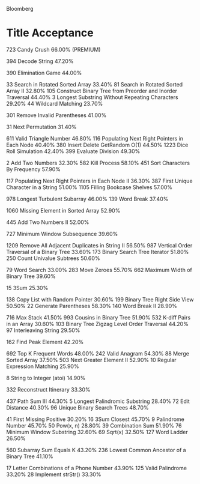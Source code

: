 Bloomberg
#	Title	Acceptance
723	Candy Crush	66.00% (PREMIUM)


394	Decode String	47.20%

390	Elimination Game	44.00%


33	Search in Rotated Sorted Array	33.40%
81	Search in Rotated Sorted Array II	32.80%
105	Construct Binary Tree from Preorder and Inorder Traversal	44.40%
3	Longest Substring Without Repeating Characters	29.20%
44	Wildcard Matching	23.70%

301	Remove Invalid Parentheses	41.00%

31	Next Permutation	31.40%

611	  Valid Triangle Number	46.80%
116	  Populating Next Right Pointers in Each Node	40.40%
380	  Insert Delete GetRandom O(1)	44.50%
1223  Dice Roll Simulation	42.40%
399	  Evaluate Division	49.30%


2	Add Two Numbers	32.30%
582	Kill Process	58.10%
451	Sort Characters By Frequency	57.90%

117	Populating Next Right Pointers in Each Node II	36.30%
387	First Unique Character in a String	51.00%
1105 Filling Bookcase Shelves	57.00%


978	Longest Turbulent Subarray	46.00%
139	Word Break	37.40%


1060	Missing Element in Sorted Array	52.90%

445	Add Two Numbers II	52.00%

727	Minimum Window Subsequence	39.60%


1209	Remove All Adjacent Duplicates in String II	56.50%
987	Vertical Order Traversal of a Binary Tree	33.60%
173	Binary Search Tree Iterator	51.80%
250	Count Univalue Subtrees	50.60%

79	Word Search	33.00%
283	Move Zeroes	55.70%
662	Maximum Width of Binary Tree	39.60%

15	3Sum	25.30%

138	Copy List with Random Pointer	30.60%
199	Binary Tree Right Side View	50.50%
22	Generate Parentheses	58.30%
140	Word Break II	28.90%

716	Max Stack	41.50%
993	Cousins in Binary Tree	51.90%
532	K-diff Pairs in an Array	30.60%
103	Binary Tree Zigzag Level Order Traversal	44.20%
97	Interleaving String	29.50%

162	Find Peak Element	42.20%

692	Top K Frequent Words	48.00%
242	Valid Anagram	54.30%
88	Merge Sorted Array	37.50%
503	Next Greater Element II	52.90%
10	Regular Expression Matching	25.90%


8	String to Integer (atoi)	14.90%



332	Reconstruct Itinerary	33.30%


437	Path Sum III	44.30%
5	Longest Palindromic Substring	28.40%
72	Edit Distance	40.30%
96	Unique Binary Search Trees	48.70%

41	First Missing Positive	30.20%
16	3Sum Closest	45.70%
9	Palindrome Number	45.70%
50	Pow(x, n)	28.80%
39	Combination Sum	51.90%
76	Minimum Window Substring	32.60%
69	Sqrt(x)	32.50%
127	Word Ladder	26.50%

560	Subarray Sum Equals K	43.20%
236	Lowest Common Ancestor of a Binary Tree	41.10%

17	Letter Combinations of a Phone Number	43.90%
125	Valid Palindrome	33.20%
28	Implement strStr()	33.30%

